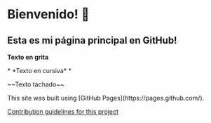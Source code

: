 # Bienvenido! 👋
## Esta es mi página principal en GitHub!
**Texto en grita**
<p></p>
* *Texto en cursiva* *
<p></p>
~~Texto tachado~~
<p></p>
This site was built using [GitHub Pages](https://pages.github.com/).

[Contribution guidelines for this project](docs/CONTRIBUTING.md)


